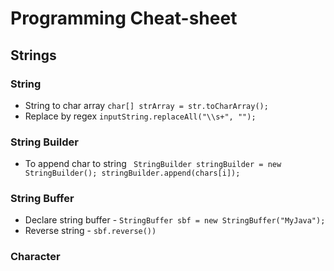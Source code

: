 # Programming Cheat-sheet

## Strings 

### String 
- String to char array `char[] strArray = str.toCharArray();`
- Replace by regex `inputString.replaceAll("\\s+", "");`


### String Builder
- To append char to string ` StringBuilder stringBuilder = new StringBuilder(); stringBuilder.append(chars[i]);`

### String Buffer
- Declare string buffer - `StringBuffer sbf = new StringBuffer("MyJava");`
- Reverse string - `sbf.reverse())`

### Character








